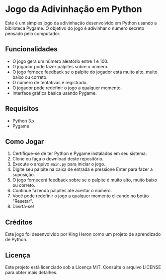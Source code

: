 # Jogo da Adivinhação em Python

Este é um simples jogo da adivinhação desenvolvido em Python usando a biblioteca Pygame. O objetivo do jogo é adivinhar o número secreto pensado pelo computador.

## Funcionalidades

- O jogo gera um número aleatório entre 1 e 100.
- O jogador pode fazer palpites sobre o número.
- O jogo fornece feedback se o palpite do jogador está muito alto, muito baixo ou correto.
- O número de tentativas é registrado.
- O jogador pode redefinir o jogo a qualquer momento.
- Interface gráfica básica usando Pygame.

## Requisitos

- Python 3.x
- Pygame

## Como Jogar

1. Certifique-se de ter Python e Pygame instalados em seu sistema.
2. Clone ou faça o download deste repositório.
3. Execute o arquivo `main.py` para iniciar o jogo.
4. Digite seu palpite na caixa de entrada e pressione Enter para fazer a suposição.
5. O jogo fornecerá feedback sobre se o palpite é muito alto, muito baixo ou correto.
6. Continue fazendo palpites até acertar o número.
7. Você pode redefinir o jogo a qualquer momento clicando no botão "Resetar".
8. Divirta-se!

## Créditos

Este jogo foi desenvolvido por King Heron como um projeto de aprendizado de Python.

## Licença

Este projeto está licenciado sob a Licença MIT. Consulte o arquivo LICENSE para obter mais detalhes.
